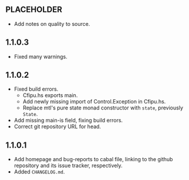 PLACEHOLDER
-----
* Add notes on quality to source.

1.1.0.3
-----
* Fixed many warnings.

1.1.0.2
-----
* Fixed build errors.
  * Cfipu.hs exports main.
  * Add newly missing import of Control.Exception in Cfipu.hs.
  * Replace mtl's pure state monad constructor with `state`, previously
    `State`.
* Add missing main-is field, fixing build errors.
* Correct git repository URL for head.

1.1.0.1
-----
* Add homepage and bug-reports to cabal file, linking to the github repository
  and its issue tracker, respectively.
* Added `CHANGELOG.md`.

